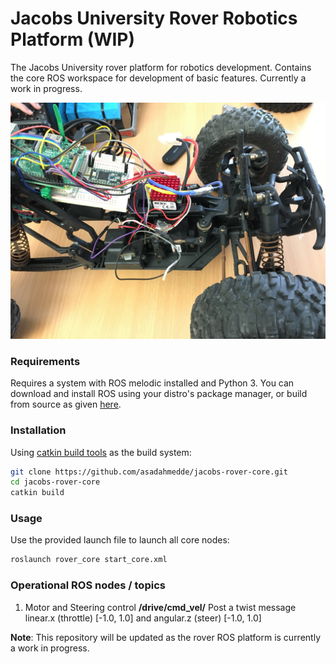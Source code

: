 # Jacobs University Rover Robotics Platform (WIP)

The Jacobs University rover platform for robotics development. Contains the core ROS workspace for development of basic features. Currently a work in progress.

![rover image](images/main.jpg)

### Requirements

Requires a system with ROS melodic installed and Python 3. You can download and install ROS using your distro's package manager, or build from source as given [here](http://wiki.ros.org/melodic/Installation/Source).

### Installation

Using [catkin build tools](https://catkin-tools.readthedocs.io/en/latest/installing.html) as the build system:

```bash
git clone https://github.com/asadahmedde/jacobs-rover-core.git
cd jacobs-rover-core
catkin build
```

### Usage

Use the provided launch file to launch all core nodes:

```bash
roslaunch rover_core start_core.xml
```


### Operational ROS nodes / topics

1. Motor and Steering control **/drive/cmd_vel/**
Post a twist message linear.x (throttle) [-1.0, 1.0] and angular.z (steer) [-1.0, 1.0]

**Note**: This repository will be updated as the rover ROS platform is currently a work in progress.
